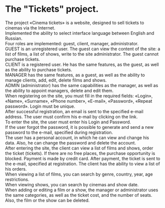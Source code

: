 # The "Tickets" project.
The project «Cinema tickets» is a website, designed to sell tickets to cinemas via the Internet.<br>
Implemented the ability to select interface language between English and Russian.<br>
Four roles are implemented: guest, client, manager, administrator.<br>
GUEST is an unregistered user. The guest can view the content of the site: a list of films, a list of shows, write to the site administrator. The guest cannot purchase tickets.<br>
CLIENT is a registered user. He has the same features, as the guest, as well as the ability to purchase tickets.<br>
MANAGER has the same features, as a guest, as well as the ability to manage clients, add, edit, delete films and shows.<br>
ADMIN (administrator) has the same capabilities as the manager, as well as the ability to appoint managers, delete and edit them.<br>
When registering on the site, you must fill in the required fields: «Login», «Name», «Surname», «Phone number», «E-mail», «Password», «Repeat password». Login must be unique.<br>
After successful registration, an email is sent to the specified e-mail address. The user must confirm his e-mail by clicking on the link.<br>
To enter the site, the user must enter his Login and Password.<br>
If the user forgot the password, it is possible to generate and send a new password to the e-mail, specified during registration.<br>
The user has a personal account, in which he can view and change his data. Also, he can change the password and delete the account.<br>
After entering the site, the client can view a list of films and shows, order the ticket (tickets). If there are no free places, the purchase opportunity is blocked. Payment is made by credit card. After payment, the ticket is sent to the e-mail, specified at registration. The client has the ability to view a list of his orders.<br>
When viewing a list of films, you can search by genre, country, year, age restrictions.<br>
When viewing shows, you can search by cinemas and show date.<br>
When adding or editing a film or a show, the manager or administrator uses the same categories, as well as the ticket cost, and the number of seats. Also, the
 film or the show can be deleted.
